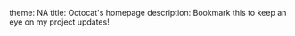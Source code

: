 theme: NA
title: Octocat's homepage
description: Bookmark this to keep an eye on my project updates!
